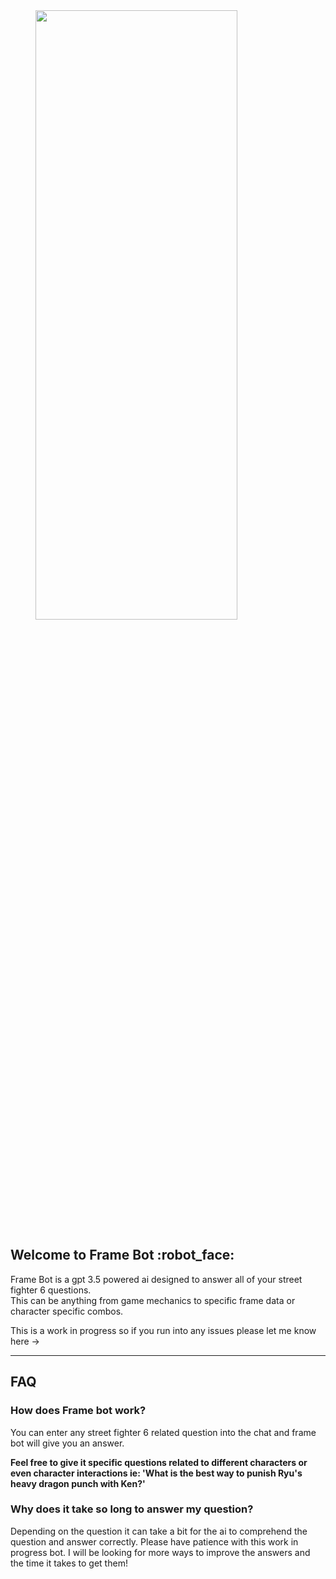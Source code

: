 <style
    type="text/css">
    .stApp {
        background-image: url('');
        background-attachment: fixed;
        background-size: cover
    }
</style>
<img style="vertical-align: center; margin-left: 40px;" src="https://i.imgur.com/EsVHRlW.png" alt="" width="80%" height="50%">

## Welcome to Frame Bot :robot_face:
<p>Frame Bot is a gpt 3.5 powered ai designed to answer all of your street fighter 6 questions.<br>
This can be anything from game mechanics to specific frame data or character specific combos.<p>

This is a work in progress so if you run into any issues please let me know here ->

---

## FAQ
### How does Frame bot work?
You can enter any street fighter 6 related question into the chat and frame bot will give you an answer.

**Feel free to give it specific questions related to different characters or even character interactions ie: 'What is the best way to punish Ryu's heavy dragon punch with Ken?'**

### Why does it take so long to answer my question?
Depending on the question it can take a bit for the ai to comprehend the question and answer correctly. Please have patience with this work in progress bot. I will be looking for more ways to improve the answers and the time it takes to get them!

